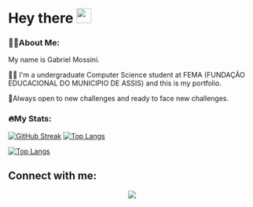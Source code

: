 <h1>
  Hey there
  <img src="https://media.giphy.com/media/hvRJCLFzcasrR4ia7z/giphy.gif" width="30px"/>
</h1>

### 👨‍💻About Me:
My name is Gabriel Mossini.

👨‍🎓 I'm a undergraduate Computer Science student at FEMA (FUNDAÇÃO EDUCACIONAL DO MUNICIPIO DE ASSIS) and this is my portfolio. 

📖Always open to new challenges and ready to face new challenges.

### 🔥My Stats:
[![GitHub Streak](http://github-readme-streak-stats.herokuapp.com?user=gamossini&theme=dark&background=000000)](https://git.io/streak-stats)
[![Top Langs](https://github-readme-stats.vercel.app/api/top-langs/?username=gamossini&layout=compact&theme=vision-friendly-dark)](https://github.com/anuraghazra/github-readme-stats)

[![Top Langs](https://github-readme-stats.vercel.app/api/top-langs/?username=anuraghazra)](https://github.com/anuraghazra/github-readme-stats)

## Connect with me:
<div id"Connect" align="center">
   <a href="https://www.linkedin.com/in/gabrielmossini/">
      <img src="https://img.shields.io/badge/LinkedIn-blue?logo=linkedin&logoColor=white&style=for-the-badge">
</div>

<div align="center">
  <img src="https://komarev.com/ghpvc/?username=your-github-gamossini&style=flat-square&color=blue" alt=""/>
</div>


